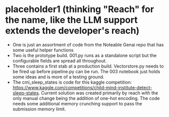 # placeholder1 (thinking "Reach" for the name, like the LLM support extends the developer's reach)
- One is just an assortment of code from the Noteable Genai repo that has some useful helper functions
- Two is the prototype build. 001.py runs as a standalone script but the configurable fields are spread all throughout.
- Three contains a first stab at a production build. Vectorstore.py needs to be fired up before pipeline.py can be run. The 003 notebook just holds some ideas and is more of a testing ground.
- The cmi_sleep_states is code for this kaggle competition: https://www.kaggle.com/competitions/child-mind-institute-detect-sleep-states. Current solution was created primarily by reach with the only manual change being the addition of one-hot encoding. The code needs some additional memory crunching support to pass the submission memory limit.
